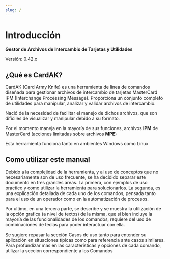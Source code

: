 ```yaml
---
slug: /
---
```


# Introducción

**Gestor de Archivos de Intercambio de Tarjetas y Utilidades**

Versión: 0.42.x

## ¿Qué es CardAK?

CardAK (Card Army Knife) es una herramienta de línea de comandos diseñada para gestionar archivos de intercambio de tarjetas MasterCard IPM (Interchange Processing Message). Proporciona un conjunto completo de utilidades para manipular, analizar y validar archivos de intercambio.

Nació de la necesidad de facilitar el manejo de dichos archivos, que son difíciles de visualizar y manipular debido a su formato.

Por el momento maneja en la mayoría de sus funciones, archivos **IPM** de MasterCard (acciones limitadas sobre archivos **MPE**)

Esta herramienta funciona tanto en ambientes Windows como Linux

## Como utilizar este manual

Debido a la complejidad de la herramienta, y al uso de conceptos que no necesariamente son de uso frecuente, se ha decidido separar este documento en tres grandes áreas. La primera, con ejemplos de uso practico y como utilizar la herramienta para solucionarlos. La segunda, es una explicación detallada de cada uno de los comandos, pensada tanto para el uso de un operador como en la automatización de procesos.

Por ultimo, en una tercera parte, se describe y se muestra la utilización de la opción grafica (a nivel de textos) de la misma, que si bien incluye la mayoría de las funcionalidades de los comandos, requiere del uso de combinaciones de teclas para poder interactuar con ella.

Se sugiere repasar la sección Casos de uso tanto para entender su aplicación en situaciones típicas como para referencia ante casos similares. Para profundizar mas en las características y opciones de cada comando, utilizar la sección correspondiente a los Comandos

<!-- ## Próximos Pasos

Explore la documentación para conocer más sobre:

- [Características y Funcionalidades](descripcion/caracteristicas)
- [Casos de Uso](casos-de-uso)
- [Comandos Disponibles](comandos/chop)
- [Flags y Filtros](flags-filtros)
- [Interfaz TUI](tui) -->